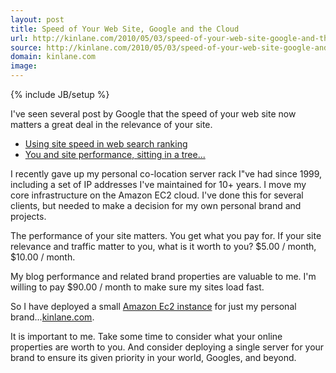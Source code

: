 ```yaml
---
layout: post
title: Speed of Your Web Site, Google and the Cloud
url: http://kinlane.com/2010/05/03/speed-of-your-web-site-google-and-the-cloud/
source: http://kinlane.com/2010/05/03/speed-of-your-web-site-google-and-the-cloud/
domain: kinlane.com
image: 
---
```

{% include JB/setup %}<p>I've seen several post by Google that the speed of your web site now matters a great deal in the relevance of your site.
<ul class="mainlist">
	<li><a href="http://googlewebmastercentral.blogspot.com/2010/04/using-site-speed-in-web-search-ranking.html">Using site speed in web search ranking</a></li>
	<li><a href="http://googlewebmastercentral.blogspot.com/2010/05/you-and-site-performance-sitting-in.html?utm_source=feedburner&amp;utm_medium=feed&amp;utm_campaign=Feed%3A+blogspot%2FamDG+%28Official+Google+Webmaster+Central+Blog%29&amp;utm_content=Google+Reader">You and site performance, sitting in a tree...</a></li>
</ul>
I recently gave up my personal co-location server rack I"ve had since 1999, including a set of IP addresses I've maintained for 10+ years. I move my core infrastructure on the Amazon EC2 cloud. I've done this for several clients, but needed to make a decision for my own personal brand and projects.<p></p>
The performance of your site matters. You get what you pay for. If your site relevance and traffic matter to you, what is it worth to you? $5.00 / month, $10.00 / month.<p></p>
My blog performance and related brand properties are valuable to me. I'm willing to pay $90.00 / month to make sure my sites load fast.<p></p>
So I have deployed a small <a href="http://aws.amazon.com/ec2/">Amazon Ec2 instance</a> for just my personal brand...<a href="http://www.kinlane.com">kinlane.com</a>.<p></p>
It is important to me. Take some time to consider what your online properties are worth to you. And consider deploying a single server for your brand to ensure its given priority in your world, Googles, and beyond.</p>
